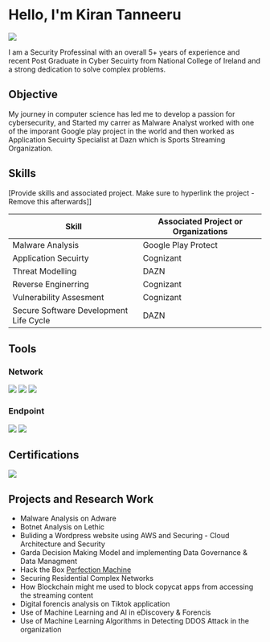 # Hello, I'm Kiran Tanneeru
<a href="https://www.linkedin.com/in/kiran-tanneeru/"><img src="https://img.shields.io/badge/-LinkedIn-0072b1?&style=for-the-badge&logo=linkedin&logoColor=white" /></a>



I am a Security Professinal with an overall 5+ years of experience and recent Post Graduate in Cyber Secuirty from National College of Ireland and  a strong dedication to solve complex problems.

## Objective

My journey in computer science has led me to develop a passion for cybersecurity, and Started my carrer as Malware Analyst worked with one of the imporant Google play project in the world and then worked as Application Secuirty Specialist at Dazn which is Sports Streaming Organization.

## Skills
[Provide skills and associated project. Make sure to hyperlink the project - Remove this afterwards]]

| Skill                                         | Associated Project  or Organizations       |
|-----------------------------------------------|----------------------------|
| Malware Analysis          | Google Play Protect |
| Application Secuirty | Cognizant |
| Threat Modelling         | DAZN|
| Reverse Enginerring     | Cognizant |
| Vulnerability Assesment                 | Cognizant |
| Secure Software Development Life Cycle | DAZN |

## Tools

### Network
<div>
    <img src="https://img.shields.io/badge/-Wireshark-1679A7?&style=for-the-badge&logo=Wireshark&logoColor=white" />
    <img src="https://img.shields.io/badge/-Suricata-EF3B2D?&style=for-the-badge&logo=Suricata&logoColor=white" />
    <img src="https://img.shields.io/badge/-Zeek-777BB4?&style=for-the-badge&logo=Zeek&logoColor=white" />
</div>

### Endpoint
<div>
    <img src="https://img.shields.io/badge/-Microsoft_Defender_for_Endpoint-00A4EF?&style=for-the-badge&logo=Microsoft&logoColor=white" />
    <img src="https://img.shields.io/badge/-Velociraptor-4B275F?&style=for-the-badge&logo=Velociraptor&logoColor=white" />
</div>


## Certifications
<div>
<a href="https://app.cybrary.it/courses/api/certificate/CC-3d75d6d3-da90-4683-8722-bb784daca48f/view" target="_blank">
    <img src="https://img.shields.io/badge/-Cybrary-FF0000?&style=for-the-badge&logo=Cybrary&logoColor=white" />
</a>
</div>

## Projects and Research Work
- Malware Analysis on Adware
- Botnet Analysis on Lethic
- Buliding a Wordpress website using AWS and Securing - Cloud Architecture and Security
- Garda Decision Making Model and implementing Data Governance & Data Managment
- Hack the Box [Perfection Machine](https://www.hackthebox.com/achievement/machine/1645577/590)
- Securing Residential Complex Networks
- How Blockchain might me used to block copycat apps from accessing the streaming content
- Digital forencis analysis on Tiktok application
- Use of Machine Learning and AI in eDiscovery & Forencis
- Use of Machine Learning Algorithms in Detecting DDOS Attack in the organization

<!--
**ktanneeru2/ktanneeru2** is a ✨ _special_ ✨ repository because its `README.md` (this file) appears on your GitHub profile.

Here are some ideas to get you started:

- 🔭 I’m currently working on ...
- 🌱 I’m currently learning ...
- 👯 I’m looking to collaborate on ...
- 🤔 I’m looking for help with ...
- 💬 Ask me about ...
- 📫 How to reach me: ...
- 😄 Pronouns: ...
- ⚡ Fun fact: ...
-->

